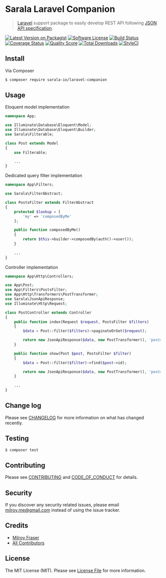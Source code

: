 # Sarala Laravel Companion

> [Laravel](https://github.com/laravel/laravel) support package to easily develop REST API following [JSON API specification](http://jsonapi.org/format/1.1/#document-top-level).

[![Latest Version on Packagist][ico-version]][link-packagist]
[![Software License][ico-license]](LICENSE.md)
[![Build Status][ico-travis]][link-travis]
[![Coverage Status][ico-scrutinizer]][link-scrutinizer]
[![Quality Score][ico-code-quality]][link-code-quality]
[![Total Downloads][ico-downloads]][link-downloads]
[![StyleCI](https://styleci.io/repos/123952264/shield?branch=master)](https://styleci.io/repos/123952264)

## Install

Via Composer

``` bash
$ composer require sarala-io/laravel-companion
```

## Usage
Eloquent model implementation
```php
namespace App;

use Illuminate\Database\Eloquent\Model;
use Illuminate\Database\Eloquent\Builder;
use Sarala\Filterable;

class Post extends Model
{
    use Filterable;

    ...
}

```
Dedicated query filter implementation
``` php
namespace App\Filters;

use Sarala\FilterAbstract;

class PostsFilter extends FilterAbstract
{
    protected $lookup = [
        'my' => 'composedByMe'
    ];

    public function composedByMe()
    {
        return $this->builder->composedBy(auth()->user());
    }
    
    ...
}
```
Controller implementation
```php
namespace App\Http\Controllers;

use App\Post;
use App\Filters\PostsFilter;
use App\Http\Transformers\PostTransformer;
use Sarala\JsonApiResponse;
use Illuminate\Http\Request;

class PostController extends Controller
{
    public function index(Request $request, PostsFilter $filters)
    {
        $data = Post::filter($filters)->paginateOrGet($request);

        return new JsonApiResponse($data, new PostTransformer(), 'posts');
    }

    public function show(Post $post, PostsFilter $filter)
    {
        $data = Post::filter($filter)->find($post->id);

        return new JsonApiResponse($data, new PostTransformer(), 'posts');
    }
    
    ...
}
```

## Change log

Please see [CHANGELOG](CHANGELOG.md) for more information on what has changed recently.

## Testing

``` bash
$ composer test
```

## Contributing

Please see [CONTRIBUTING](CONTRIBUTING.md) and [CODE_OF_CONDUCT](CODE_OF_CONDUCT.md) for details.

## Security

If you discover any security related issues, please email milroy.me@gmail.com instead of using the issue tracker.

## Credits

- [Milroy Fraser][link-author]
- [All Contributors][link-contributors]

## License

The MIT License (MIT). Please see [License File](LICENSE.md) for more information.

[ico-version]: https://img.shields.io/packagist/v/sarala-io/laravel-companion.svg?style=flat-square
[ico-license]: https://img.shields.io/badge/license-MIT-brightgreen.svg?style=flat-square
[ico-travis]: https://img.shields.io/travis/sarala-io/laravel-companion/master.svg?style=flat-square
[ico-scrutinizer]: https://img.shields.io/scrutinizer/coverage/g/sarala-io/laravel-companion.svg?style=flat-square
[ico-code-quality]: https://img.shields.io/scrutinizer/g/sarala-io/laravel-companion.svg?style=flat-square
[ico-downloads]: https://img.shields.io/packagist/dt/sarala-io/laravel-companion.svg?style=flat-square

[link-packagist]: https://packagist.org/packages/sarala-io/laravel-companion
[link-travis]: https://travis-ci.org/sarala-io/laravel-companion
[link-scrutinizer]: https://scrutinizer-ci.com/g/sarala-io/laravel-companion/code-structure
[link-code-quality]: https://scrutinizer-ci.com/g/sarala-io/laravel-companion
[link-downloads]: https://packagist.org/packages/sarala-io/laravel-companion
[link-author]: https://github.com/milroyfraser
[link-contributors]: ../../contributors
